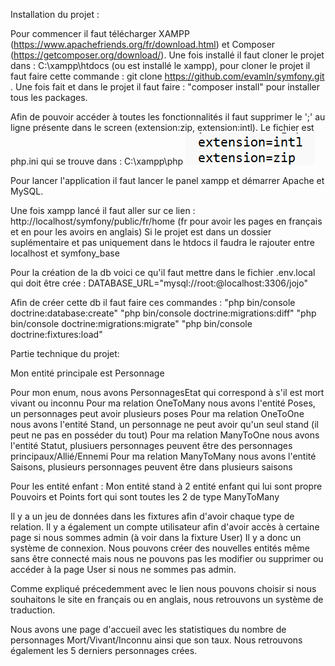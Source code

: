 Installation du projet : 

Pour commencer il faut télécharger XAMPP (https://www.apachefriends.org/fr/download.html) et Composer (https://getcomposer.org/download/). Une fois installé il faut cloner le projet dans : C:\xampp\htdocs (ou est installé le xampp), pour cloner le projet il faut faire cette commande : git clone https://github.com/evamln/symfony.git .
Une fois fait et dans le projet il faut faire : "composer install" pour installer tous les packages.

Afin de pouvoir accéder à toutes les fonctionnalités il faut supprimer le ';' au ligne présente dans le screen (extension:zip, extension:intl). Le fichier est php.ini qui se trouve dans : C:\xampp\php
![Alt text](image.png)

Pour lancer l'application il faut lancer le panel xampp et démarrer Apache et MySQL.

Une fois xampp lancé il faut aller sur ce lien : http://localhost/symfony/public/fr/home
(fr pour avoir les pages en français et en pour les avoirs en anglais)
Si le projet est dans un dossier suplémentaire et pas uniquement dans le htdocs il faudra le rajouter entre localhost et symfony_base

Pour la création de la db voici ce qu'il faut mettre dans le fichier .env.local qui doit être crée : DATABASE_URL="mysql://root:@localhost:3306/jojo"

Afin de créer cette db il faut faire ces commandes : 
"php bin/console doctrine:database:create"
"php bin/console doctrine:migrations:diff"
"php bin/console doctrine:migrations:migrate"
"php bin/console doctrine:fixtures:load"

Partie technique du projet: 

Mon entité principale est Personnage

Pour mon enum, nous avons PersonnagesEtat qui correspond à s'il est mort vivant ou inconnu
Pour ma relation OneToMany nous avons l'entité Poses, un personnages peut avoir plusieurs poses
Pour ma relation OneToOne nous avons l'entité Stand, un personnage ne peut avoir qu'un seul stand (il peut ne pas en posséder du tout)
Pour ma relation ManyToOne nous avons l'entité Statut, plusiuers personnages peuvent être des personnages principaux/Allié/Ennemi
Pour ma relation ManyToMany nous avons l'entité Saisons, plusieurs personnages peuvent être dans plusieurs saisons

Pour les entité enfant :
Mon entité stand à 2 entité enfant qui lui sont propre Pouvoirs et Points fort qui sont toutes les 2 de type ManyToMany 

Il y a un jeu de données dans les fixtures afin d'avoir chaque type de relation.
Il y a également un compte utilisateur afin d'avoir accès à certaine page si nous sommes admin (à voir dans la fixture User)
Il y a donc un système de connexion. Nous pouvons créer des nouvelles entités même sans être connecté mais nous ne pouvons pas les modifier ou supprimer ou accéder à la page User si nous ne sommes pas admin.

Comme expliqué précedemment avec le lien nous pouvons choisir si nous souhaitons le site en français ou en anglais, nous retrouvons un système de traduction. 

Nous avons une page d'accueil avec les statistiques du nombre de personnages Mort/Vivant/Inconnu ainsi que son taux. Nous retrouvons également les 5 derniers personnages crées.

